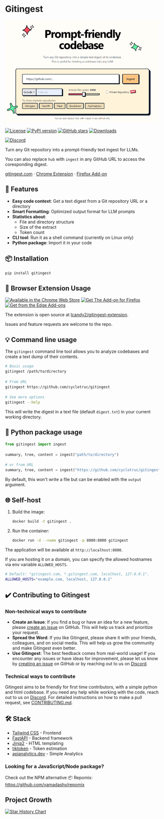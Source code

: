 # Gitingest

[![Image](./docs/frontpage.png "Gitingest main page")](https://gitingest.com)

[![License](https://img.shields.io/badge/license-MIT-blue.svg)](https://github.com/cyclotruc/gitingest/blob/main/LICENSE)
[![PyPI version](https://badge.fury.io/py/gitingest.svg)](https://badge.fury.io/py/gitingest)
[![GitHub stars](https://img.shields.io/github/stars/cyclotruc/gitingest?style=social.svg)](https://github.com/cyclotruc/gitingest)
[![Downloads](https://pepy.tech/badge/gitingest)](https://pepy.tech/project/gitingest)

[![Discord](https://dcbadge.limes.pink/api/server/https://discord.com/invite/zerRaGK9EC)](https://discord.com/invite/zerRaGK9EC)

Turn any Git repository into a prompt-friendly text ingest for LLMs.

You can also replace `hub` with `ingest` in any GitHub URL to access the coresponding digest.

[gitingest.com](https://gitingest.com) · [Chrome Extension](https://chromewebstore.google.com/detail/adfjahbijlkjfoicpjkhjicpjpjfaood) · [Firefox Add-on](https://addons.mozilla.org/firefox/addon/gitingest)

## 🚀 Features

- **Easy code context**: Get a text digest from a Git repository URL or a directory
- **Smart Formatting**: Optimized output format for LLM prompts
- **Statistics about**:
  - File and directory structure
  - Size of the extract
  - Token count
- **CLI tool**: Run it as a shell command (currently on Linux only)
- **Python package**: Import it in your code

## 📦 Installation

``` bash
pip install gitingest
```

## 🧩 Browser Extension Usage

<!-- markdownlint-disable MD033 -->
<a href="https://chromewebstore.google.com/detail/adfjahbijlkjfoicpjkhjicpjpjfaood" target="_blank" title="Get Gitingest Extension from Chrome Web Store"><img height="48" src="https://github.com/user-attachments/assets/20a6e44b-fd46-4e6c-8ea6-aad436035753" alt="Available in the Chrome Web Store" /></a>
<a href="https://addons.mozilla.org/firefox/addon/gitingest" target="_blank" title="Get Gitingest Extension from Firefox Add-ons"><img height="48" src="https://github.com/user-attachments/assets/c0e99e6b-97cf-4af2-9737-099db7d3538b" alt="Get The Add-on for Firefox" /></a>
<a href="https://microsoftedge.microsoft.com/addons/detail/nfobhllgcekbmpifkjlopfdfdmljmipf" target="_blank" title="Get Gitingest Extension from Firefox Add-ons"><img height="48" src="https://github.com/user-attachments/assets/204157eb-4cae-4c0e-b2cb-db514419fd9e" alt="Get from the Edge Add-ons" /></a>
<!-- markdownlint-enable MD033 -->

The extension is open source at [lcandy2/gitingest-extension](https://github.com/lcandy2/gitingest-extension).

Issues and feature requests are welcome to the repo.

## 💡 Command line usage

The `gitingest` command line tool allows you to analyze codebases and create a text dump of their contents.

```bash
# Basic usage
gitingest /path/to/directory

# From URL
gitingest https://github.com/cyclotruc/gitingest

# See more options
gitingest --help
```

This will write the digest in a text file (default `digest.txt`) in your current working directory.

## 🐛 Python package usage

```python
from gitingest import ingest

summary, tree, content = ingest("path/to/directory")

# or from URL
summary, tree, content = ingest("https://github.com/cyclotruc/gitingest")
```

By default, this won't write a file but can be enabled with the `output` argument.

## 🌐 Self-host

1. Build the image:

   ``` bash
   docker build -t gitingest .
   ```

2. Run the container:

   ``` bash
   docker run -d --name gitingest -p 8000:8000 gitingest
   ```

The application will be available at `http://localhost:8000`.

If you are hosting it on a domain, you can specify the allowed hostnames via env variable `ALLOWED_HOSTS`.

   ```bash
   # Default: "gitingest.com, *.gitingest.com, localhost, 127.0.0.1".
   ALLOWED_HOSTS="example.com, localhost, 127.0.0.1"
   ```

## ✔️ Contributing to Gitingest

### Non-technical ways to contribute

- **Create an Issue**: If you find a bug or have an idea for a new feature, please [create an issue](https://github.com/cyclotruc/gitingest/issues/new) on GitHub. This will help us track and prioritize your request.
- **Spread the Word**: If you like Gitingest, please share it with your friends, colleagues, and on social media. This will help us grow the community and make Gitingest even better.
- **Use Gitingest**: The best feedback comes from real-world usage! If you encounter any issues or have ideas for improvement, please let us know by [creating an issue](https://github.com/cyclotruc/gitingest/issues/new) on GitHub or by reaching out to us on [Discord](https://discord.com/invite/zerRaGK9EC).

### Technical ways to contribute

Gitingest aims to be friendly for first time contributors, with a simple python and html codebase. If you need any help while working with the code, reach out to us on [Discord](https://discord.com/invite/zerRaGK9EC). For detailed instructions on how to make a pull request, see [CONTRIBUTING.md](./CONTRIBUTING.md).

## 🛠️ Stack

- [Tailwind CSS](https://tailwindcss.com) - Frontend
- [FastAPI](https://github.com/fastapi/fastapi) - Backend framework
- [Jinja2](https://jinja.palletsprojects.com) - HTML templating
- [tiktoken](https://github.com/openai/tiktoken) - Token estimation
- [apianalytics.dev](https://www.apianalytics.dev) - Simple Analytics

### Looking for a JavaScript/Node package?

Check out the NPM alternative 📦 Repomix: <https://github.com/yamadashy/repomix>

## Project Growth

[![Star History Chart](https://api.star-history.com/svg?repos=cyclotruc/gitingest&type=Date)](https://star-history.com/#cyclotruc/gitingest&Date)
